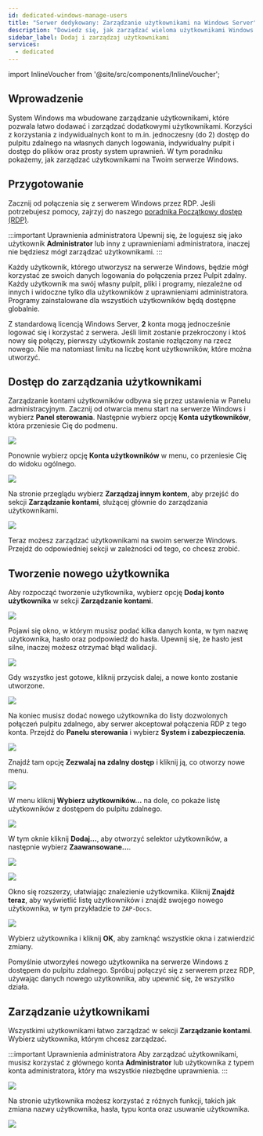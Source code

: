 ```yaml
---
id: dedicated-windows-manage-users
title: "Serwer dedykowany: Zarządzanie użytkownikami na Windows Server"
description: "Dowiedz się, jak zarządzać wieloma użytkownikami Windows Server dla bezpiecznego, jednoczesnego dostępu zdalnego i spersonalizowanych środowisk → Sprawdź teraz"
sidebar_label: Dodaj i zarządzaj użytkownikami
services:
  - dedicated
---
```


import InlineVoucher from '@site/src/components/InlineVoucher';

## Wprowadzenie

System Windows ma wbudowane zarządzanie użytkownikami, które pozwala łatwo dodawać i zarządzać dodatkowymi użytkownikami. Korzyści z korzystania z indywidualnych kont to m.in. jednoczesny (do 2) dostęp do pulpitu zdalnego na własnych danych logowania, indywidualny pulpit i dostęp do plików oraz prosty system uprawnień. W tym poradniku pokażemy, jak zarządzać użytkownikami na Twoim serwerze Windows.

<InlineVoucher />

## Przygotowanie

Zacznij od połączenia się z serwerem Windows przez RDP. Jeśli potrzebujesz pomocy, zajrzyj do naszego [poradnika Początkowy dostęp (RDP)](dedicated-windows-userdp.md).

:::important Uprawnienia administratora
Upewnij się, że logujesz się jako użytkownik **Administrator** lub inny z uprawnieniami administratora, inaczej nie będziesz mógł zarządzać użytkownikami.
:::

Każdy użytkownik, którego utworzysz na serwerze Windows, będzie mógł korzystać ze swoich danych logowania do połączenia przez Pulpit zdalny. Każdy użytkownik ma swój własny pulpit, pliki i programy, niezależne od innych i widoczne tylko dla użytkowników z uprawnieniami administratora. Programy zainstalowane dla wszystkich użytkowników będą dostępne globalnie.

Z standardową licencją Windows Server, **2** konta mogą jednocześnie logować się i korzystać z serwera. Jeśli limit zostanie przekroczony i ktoś nowy się połączy, pierwszy użytkownik zostanie rozłączony na rzecz nowego. Nie ma natomiast limitu na liczbę kont użytkowników, które można utworzyć.

## Dostęp do zarządzania użytkownikami

Zarządzanie kontami użytkowników odbywa się przez ustawienia w Panelu administracyjnym. Zacznij od otwarcia menu start na serwerze Windows i wybierz **Panel sterowania**. Następnie wybierz opcję **Konta użytkowników**, która przeniesie Cię do podmenu.

![](https://screensaver01.zap-hosting.com/index.php/s/zePaY2rcCwTgaCo/preview)

Ponownie wybierz opcję **Konta użytkowników** w menu, co przeniesie Cię do widoku ogólnego.

![](https://screensaver01.zap-hosting.com/index.php/s/rafwZP8rDnycjpa/preview)

Na stronie przeglądu wybierz **Zarządzaj innym kontem**, aby przejść do sekcji **Zarządzanie kontami**, służącej głównie do zarządzania użytkownikami.

![](https://screensaver01.zap-hosting.com/index.php/s/iyQ9ZXoFLdMTNSZ/preview)

Teraz możesz zarządzać użytkownikami na swoim serwerze Windows. Przejdź do odpowiedniej sekcji w zależności od tego, co chcesz zrobić.

## Tworzenie nowego użytkownika

Aby rozpocząć tworzenie użytkownika, wybierz opcję **Dodaj konto użytkownika** w sekcji **Zarządzanie kontami**.

![](https://screensaver01.zap-hosting.com/index.php/s/x4EpREF5FJoLycw/preview)

Pojawi się okno, w którym musisz podać kilka danych konta, w tym nazwę użytkownika, hasło oraz podpowiedź do hasła. Upewnij się, że hasło jest silne, inaczej możesz otrzymać błąd walidacji.

![](https://screensaver01.zap-hosting.com/index.php/s/dAyCkyAA2BLwNNe/preview)

Gdy wszystko jest gotowe, kliknij przycisk dalej, a nowe konto zostanie utworzone.

![](https://screensaver01.zap-hosting.com/index.php/s/zEZGXQH9ErcCbgD/preview)

Na koniec musisz dodać nowego użytkownika do listy dozwolonych połączeń pulpitu zdalnego, aby serwer akceptował połączenia RDP z tego konta. Przejdź do **Panelu sterowania** i wybierz **System i zabezpieczenia**.

![](https://screensaver01.zap-hosting.com/index.php/s/NtNg7sRRgDdnffr/preview)

Znajdź tam opcję **Zezwalaj na zdalny dostęp** i kliknij ją, co otworzy nowe menu.

![](https://screensaver01.zap-hosting.com/index.php/s/diBL57HtffpNAGX/preview)

W menu kliknij **Wybierz użytkowników...** na dole, co pokaże listę użytkowników z dostępem do pulpitu zdalnego.

![](https://screensaver01.zap-hosting.com/index.php/s/TP7LW2pWboFKixy/preview)

W tym oknie kliknij **Dodaj...**, aby otworzyć selektor użytkowników, a następnie wybierz **Zaawansowane...**.

![](https://screensaver01.zap-hosting.com/index.php/s/MTinLT9PDA45TAS/preview)

![](https://screensaver01.zap-hosting.com/index.php/s/SNd89fxNXKbfBBt/preview)

Okno się rozszerzy, ułatwiając znalezienie użytkownika. Kliknij **Znajdź teraz**, aby wyświetlić listę użytkowników i znajdź swojego nowego użytkownika, w tym przykładzie to `ZAP-Docs`.

![](https://screensaver01.zap-hosting.com/index.php/s/spQL9fTNd778bry/preview)

Wybierz użytkownika i kliknij **OK**, aby zamknąć wszystkie okna i zatwierdzić zmiany.

Pomyślnie utworzyłeś nowego użytkownika na serwerze Windows z dostępem do pulpitu zdalnego. Spróbuj połączyć się z serwerem przez RDP, używając danych nowego użytkownika, aby upewnić się, że wszystko działa.

## Zarządzanie użytkownikami

Wszystkimi użytkownikami łatwo zarządzać w sekcji **Zarządzanie kontami**. Wybierz użytkownika, którym chcesz zarządzać.

:::important Uprawnienia administratora
Aby zarządzać użytkownikami, musisz korzystać z głównego konta **Administrator** lub użytkownika z typem konta administratora, który ma wszystkie niezbędne uprawnienia.
:::

![](https://screensaver01.zap-hosting.com/index.php/s/yJPTWKieZNZXifH/preview)

Na stronie użytkownika możesz korzystać z różnych funkcji, takich jak zmiana nazwy użytkownika, hasła, typu konta oraz usuwanie użytkownika.

![](https://screensaver01.zap-hosting.com/index.php/s/tkPtbrmfsnK3TcG/preview)

<InlineVoucher />